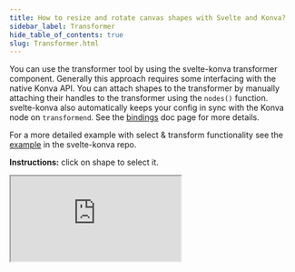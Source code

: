 ```yaml
---
title: How to resize and rotate canvas shapes with Svelte and Konva?
sidebar_label: Transformer
hide_table_of_contents: true
slug: Transformer.html
---
```


You can use the transformer tool by using the svelte-konva transformer component. Generally this approach requires some interfacing with the native Konva API. You can attach shapes to the transformer by manually attaching their handles to the transformer using the `nodes()` function. svelte-konva also automatically keeps your config in sync with the Konva node on `transformend`. See the [bindings](/docs/svelte/Bindings.html) doc page for more details.

For a more detailed example with select & transform functionality see the [example](https://github.com/konvajs/svelte-konva/blob/master/src/routes/examples/transform/Transform.svelte) in the svelte-konva repo.

**Instructions:** click on shape to select it.

<iframe 
  src="https://codesandbox.io/p/sandbox/github/konvajs/site/tree/master/svelte-demos/transformer?file=/src/App.svelte" 
  style={{
    width: "100%",
    height: "800px",
    border: 0,
    borderRadius: "4px",
    overflow: "hidden"
  }}
  sandbox="allow-modals allow-forms allow-popups allow-scripts allow-same-origin"
/>
